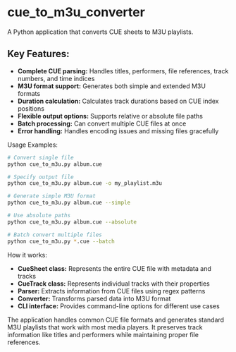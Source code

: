 # cue_to_m3u_converter
A Python application that converts CUE sheets to M3U playlists.
## Key Features:
- **Complete CUE parsing:** Handles titles, performers, file references, track numbers, and time indices
- **M3U format support:** Generates both simple and extended M3U formats
- **Duration calculation:** Calculates track durations based on CUE index positions
- **Flexible output options:** Supports relative or absolute file paths
- **Batch processing:** Can convert multiple CUE files at once
- **Error handling:** Handles encoding issues and missing files gracefully

Usage Examples:
```sh
# Convert single file
python cue_to_m3u.py album.cue

# Specify output file
python cue_to_m3u.py album.cue -o my_playlist.m3u

# Generate simple M3U format
python cue_to_m3u.py album.cue --simple

# Use absolute paths
python cue_to_m3u.py album.cue --absolute

# Batch convert multiple files
python cue_to_m3u.py *.cue --batch
```
How it works:

- **CueSheet class:** Represents the entire CUE file with metadata and tracks
- **CueTrack class:** Represents individual tracks with their properties
- **Parser:** Extracts information from CUE files using regex patterns
- **Converter:** Transforms parsed data into M3U format
- **CLI interface:** Provides command-line options for different use cases

The application handles common CUE file formats and generates standard M3U playlists that work with most media players. 
It preserves track information like titles and performers while maintaining proper file references.
